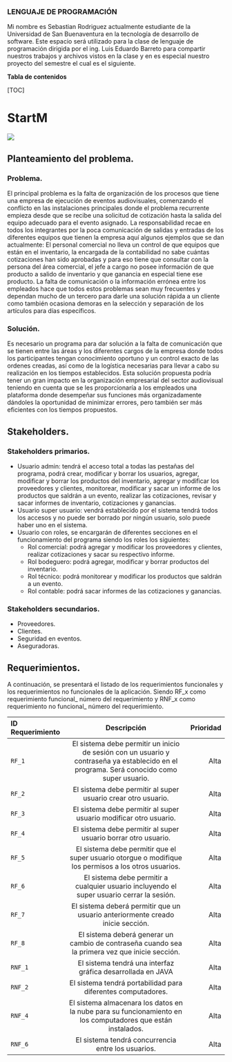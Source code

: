 ### LENGUAJE DE PROGRAMACIÓN

Mi nombre es Sebastian Rodriguez actualmente estudiante de la Universidad de San Buenaventura en la tecnología de desarrollo de software.
Este espacio será utilizado para la clase de lenguaje de programación dirigida por el ing. Luis Eduardo Barreto para compartir nuestros trabajos y archivos vistos en la clase y en es especial nuestro proyecto del semestre el cual es el siguiente.



**Tabla de contenidos**

[TOC]

# StartM

![](https://github.com/Kanaitt/Lenguajes-de-Programacion/blob/master/Proyecto/src/recursos/Iconos/Logopeque%C3%B1o.png?raw=true)


## Planteamiento del problema.

### Problema.
El principal problema es la falta de organización de los procesos que tiene una empresa de ejecución de eventos audiovisuales, comenzando el conflicto en las instalaciones principales donde el problema recurrente empieza desde que se recibe una solicitud de cotización hasta la salida del equipo adecuado para el evento asignado. La responsabilidad recae en todos los integrantes por la poca comunicación de salidas y entradas de los diferentes equipos que tienen la empresa aquí algunos ejemplos que se dan actualmente: El personal comercial no lleva un control de que equipos que están en el inventario, la encargada de la contabilidad no sabe cuántas cotizaciones han sido aprobadas y para eso tiene que consultar con la persona del área comercial, el jefe a cargo no posee información de que producto a salido de inventario y que ganancia en especial tiene ese producto.
La falta de comunicación o la información errónea entre los empleados hace que todos estos problemas sean muy frecuentes y dependan mucho de un tercero para darle una solución rápida a un cliente como también ocasiona demoras en la selección y separación de los artículos para días específicos.

### Solución.

Es necesario un programa para dar solución a la falta de comunicación que se tienen entre las áreas y los diferentes cargos de la empresa donde todos los participantes tengan conocimiento oportuno y un control exacto de las ordenes creadas, así como de la logística necesarias para llevar a cabo su realización en los tiempos establecidos.
Esta solución propuesta podría tener un gran impacto en la organización empresarial del sector audiovisual teniendo en cuenta que se les proporcionaría a los empleados una plataforma donde desempeñar sus funciones más organizadamente dándoles la oportunidad de minimizar errores, pero también ser más eficientes con los tiempos propuestos.

## Stakeholders.

### Stakeholders primarios.

- Usuario admin: tendrá el acceso total a todas las pestañas del programa, podrá crear, modificar y borrar los usuarios, agregar, modificar y borrar los productos del inventario, agregar y modificar los proveedores y clientes, monitorear, modificar y sacar un informe de los productos que saldrán a un evento, realizar las cotizaciones, revisar y sacar informes de inventario, cotizaciones y ganancias.
- Usuario super usuario: vendrá establecido por el sistema tendrá todos los accesos y no puede ser borrado por ningún usuario, solo puede haber uno en el sistema.
- Usuario con roles, se encargarán de diferentes secciones en el funcionamiento del programa siendo los roles los siguientes:
  - Rol comercial: podrá agregar y modificar los proveedores y clientes, realizar cotizaciones y sacar su respectivo informe.
  - Rol bodeguero: podrá agregar, modificar y borrar productos del inventario.
  - Rol técnico: podrá monitorear y modificar los productos que saldrán a un evento.
  - Rol contable: podrá sacar informes de las cotizaciones y ganancias.

### Stakeholders secundarios.

- Proveedores.
- Clientes.
- Seguridad en eventos.
- Aseguradoras.

## Requerimientos.

A continuación, se presentará el listado de los requerimientos funcionales y los requerimientos no funcionales de la aplicación. Siendo RF_x como requerimiento funcional_ número del requerimiento y RNF_x como requerimiento no funcional_ número del requerimiento.

| ID Requerimiento | Descripción  | Prioridad |
| :------------ |:---------------:| -----:|
| `RF_1` | El sistema debe permitir un inicio de sesión con un usuario y contraseña ya establecido en el programa. Será conocido como super usuario.| Alta |
| `RF_2` |El sistema debe permitir al super usuario crear otro usuario.|Alta|
|`RF_3`|El sistema debe permitir al super usuario modificar otro usuario.|Alta|
|`RF_4`|El sistema debe permitir al super usuario borrar otro usuario.|Alta|
|`RF_5`|El sistema debe permitir que el super usuario otorgue o modifique los permisos a los otros usuarios.| Alta|
|`RF_6`|El sistema debe permitir a cualquier usuario incluyendo el super usuario cerrar la sesión.|Alta|
|`RF_7`|El sistema deberá permitir que un usuario anteriormente creado inicie sección.|Alta|
|`RF_8`|El sistema deberá generar un cambio de contraseña cuando sea la primera vez que inicie sección.|Alta|
|`RNF_1`|El sistema tendrá una interfaz gráfica desarrollada en JAVA|Alta|
|`RNF_2`|El sistema tendrá portabilidad para diferentes computadores.|Alta|
|`RNF_4`|El sistema almacenara los datos en la nube para su funcionamiento en los computadores que están instalados.|Alta|
|`RNF_6`|El sistema tendrá concurrencia entre los usuarios.|Alta|
